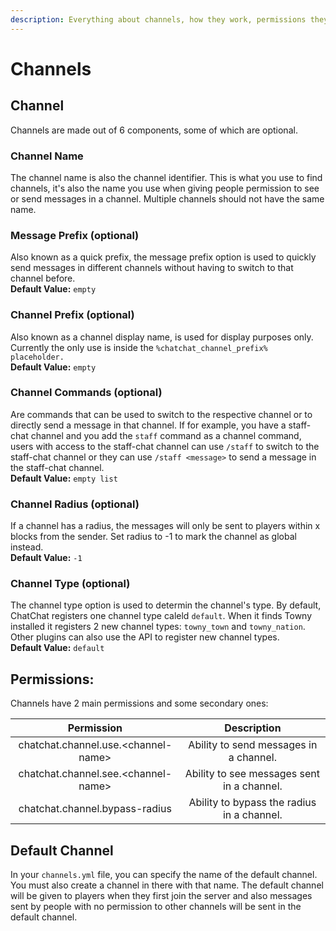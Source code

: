 ```yaml
---
description: Everything about channels, how they work, permissions they require, etc.
---
```


# Channels

## Channel

Channels are made out of 6 components, some of which are optional.

### Channel Name

The channel name is also the channel identifier. This is what you use to find channels, it's also the name you use when giving people permission to see or send messages in a channel. Multiple channels should not have the same name.

### Message Prefix (optional)

Also known as a quick prefix, the message prefix option is used to quickly send messages in different channels without having to switch to that channel before.\
**Default Value:** `empty`

### Channel Prefix (optional)

Also known as a channel display name, is used for display purposes only. Currently the only use is inside the `%chatchat_channel_prefix% placeholder.`\
**Default Value:** `empty`

### Channel Commands (optional)

Are commands that can be used to switch to the respective channel or to directly send a message in that channel. If for example, you have a staff-chat channel and you add the `staff` command as a channel command, users with access to the staff-chat channel can use `/staff` to switch to the staff-chat channel or they can use `/staff <message>` to send a message  in the staff-chat channel.\
**Default Value:** `empty list`

### Channel Radius (optional)

If a channel has a radius, the messages will only be sent to players within x blocks from the sender. Set radius to -1 to mark the channel as global instead.\
**Default Value:** `-1`

### Channel Type (optional)

The channel type option is used to determin the channel's type. By default, ChatChat registers one channel type caleld `default`. When it finds Towny installed it registers 2 new channel types: `towny_town` and `towny_nation`. Other plugins can also use the API to register new channel types.\
**Default Value:** `default`

## Permissions:

Channels have 2 main permissions and some secondary ones:

|              Permission              |                 Description                |
| :----------------------------------: | :----------------------------------------: |
| chatchat.channel.use.\<channel-name> |   Ability to send messages in a channel.   |
| chatchat.channel.see.\<channel-name> | Ability to see messages sent in a channel. |
|    chatchat.channel.bypass-radius    | Ability to bypass the radius in a channel. |

## Default Channel

In your `channels.yml` file, you can specify the name of the default channel. You must also create a channel in there with that name. The default channel will be given to players when they first join the server and also messages sent by people with no permission to other channels will be sent in the default channel.
